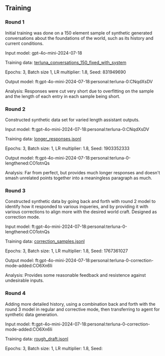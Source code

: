 ## Training

### Round 1

Initial training was done on a 150 element sample of synthetic generated conversations about the foundations of the world, such as its history and current conditions. 

Input model: gpt-4o-mini-2024-07-18

Training data: [terluna_conversations_150_fixed_with_system](training_data/foundation/terluna_conversations_150_fixed_with_system.jsonl)

Epochs: 3, Batch size 1, LR multiplier: 1.8, Seed: 831949690

Output model: ft:gpt-4o-mini-2024-07-18:personal:terluna-0:CNqdXsDV

Analysis: Responses were cut very short due to overfitting on the sample and the length of each entry in each sample being short. 

### Round 2

Constructed synthetic data set for varied length assistant outputs.

Input model: ft:gpt-4o-mini-2024-07-18:personal:terluna-0:CNqdXsDV

Training data: [longer_responses.jsonl](training_data/foundation/longer_responses.jsonl)

Epochs: 3, Batch size: 1, LR multiplier: 1.8, Seed: 1903352333

Output model: ft:gpt-4o-mini-2024-07-18:personal:terluna-0-lengthened:CO1otnQs

Analysis: Far from perfect, but provides much longer responses and doesn't smash unrelated points together into a meaningless paragraph as much.

### Round 3

Constructed synthetic data by going back and forth with round 2 model to identify how it responded to various inqueries, and by providing it with various corrections to align more with the desired world craft. Designed as correction mode.

Input model: ft:gpt-4o-mini-2024-07-18:personal:terluna-0-lengthened:CO1otnQs

Training data: [correction_samples.jsonl](training_data/foundation/correction_mode/correction_samples.jsonl)

Epochs: 3, Batch size: 1, LR multiplier: 1.8, Seed: 1767361027

Output model: ft:gpt-4o-mini-2024-07-18:personal:terluna-0-correction-mode-added:CO6Xn6Ii

Analysis: Provides some reasonable feedback and resistence against undesirable inputs. 

### Round 4

Adding more detailed history, using a combination back and forth with the round 3 model in regular and corrective mode, then transferring to agent for synthetic data generation.

Input model: ft:gpt-4o-mini-2024-07-18:personal:terluna-0-correction-mode-added:CO6Xn6Ii

Training data: [rough_draft.jsonl](training_data/history/rough_draft.jsonl)

Epochs: 3, Batch size: 1, LR multiplier: 1.8, Seed: 
